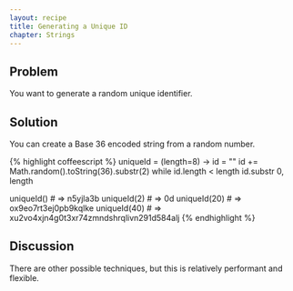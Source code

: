 ```yaml
---
layout: recipe
title: Generating a Unique ID
chapter: Strings
---
```

## Problem

You want to generate a random unique identifier.

## Solution

You can create a Base 36 encoded string from a random number.

{% highlight coffeescript %}
uniqueId = (length=8) ->
  id = ""
  id += Math.random().toString(36).substr(2) while id.length < length
  id.substr 0, length

uniqueId()    # => n5yjla3b
uniqueId(2)   # => 0d
uniqueId(20)  # => ox9eo7rt3ej0pb9kqlke
uniqueId(40)  # => xu2vo4xjn4g0t3xr74zmndshrqlivn291d584alj
{% endhighlight %}

## Discussion

There are other possible techniques, but this is relatively performant and flexible.
